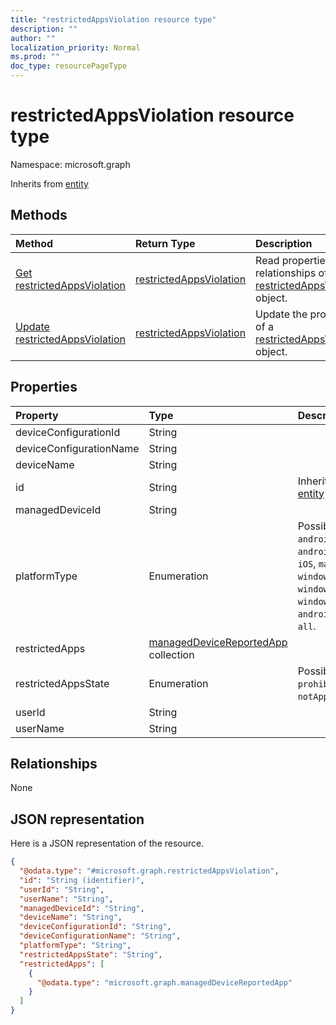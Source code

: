 ```yaml
---
title: "restrictedAppsViolation resource type"
description: ""
author: ""
localization_priority: Normal
ms.prod: ""
doc_type: resourcePageType
---
```


# restrictedAppsViolation resource type


Namespace: microsoft.graph




Inherits from [entity](../resources/entity.md)

## Methods
|Method|Return Type|Description|
|:---|:---|:---|
|[Get restrictedAppsViolation](../api/restrictedappsviolation-get.md)|[restrictedAppsViolation](../resources/restrictedappsviolation.md)|Read properties and relationships of the [restrictedAppsViolation](../resources/restrictedappsviolation.md) object.|
|[Update restrictedAppsViolation](../api/restrictedappsviolation-update.md)|[restrictedAppsViolation](../resources/restrictedappsviolation.md)|Update the properties of a [restrictedAppsViolation](../resources/restrictedappsviolation.md) object.|

## Properties
|Property|Type|Description|
|:---|:---|:---|
|deviceConfigurationId|String||
|deviceConfigurationName|String||
|deviceName|String||
|id|String| Inherited from [entity](../resources/entity.md)|
|managedDeviceId|String||
|platformType|Enumeration| Possible values are: `android`, `androidForWork`, `iOS`, `macOS`, `windowsPhone81`, `windows81AndLater`, `windows10AndLater`, `androidWorkProfile`, `all`.|
|restrictedApps|[managedDeviceReportedApp](../resources/manageddevicereportedapp.md) collection||
|restrictedAppsState|Enumeration| Possible values are: `prohibitedApps`, `notApprovedApps`.|
|userId|String||
|userName|String||

## Relationships
None

## JSON representation
Here is a JSON representation of the resource.
<!-- {
  "blockType": "resource",
  "keyProperty": "id",
  "@odata.type": "microsoft.graph.restrictedAppsViolation",
  "baseType": "microsoft.graph.entity",
  "openType": false
}
-->
``` json
{
  "@odata.type": "#microsoft.graph.restrictedAppsViolation",
  "id": "String (identifier)",
  "userId": "String",
  "userName": "String",
  "managedDeviceId": "String",
  "deviceName": "String",
  "deviceConfigurationId": "String",
  "deviceConfigurationName": "String",
  "platformType": "String",
  "restrictedAppsState": "String",
  "restrictedApps": [
    {
      "@odata.type": "microsoft.graph.managedDeviceReportedApp"
    }
  ]
}
```

